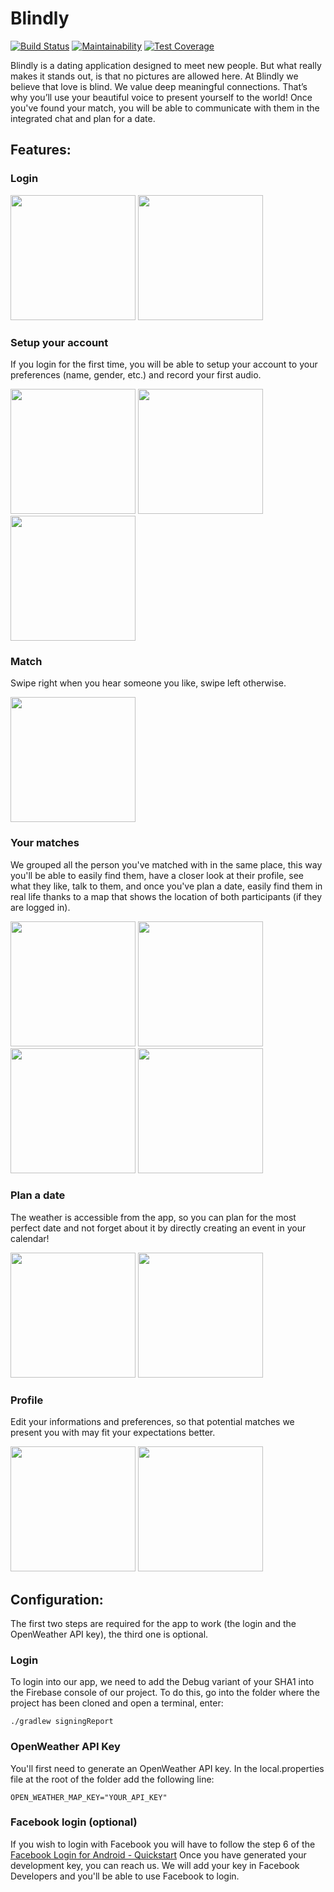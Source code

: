 # Blindly

[![Build Status](https://api.cirrus-ci.com/github/BlindlyTeam/Blindly.svg)](https://cirrus-ci.com/github/BlindlyTeam/Blindly)
[![Maintainability](https://api.codeclimate.com/v1/badges/e05cc8fea21231b94568/maintainability)](https://codeclimate.com/github/BlindlyTeam/Blindly/maintainability)
[![Test Coverage](https://api.codeclimate.com/v1/badges/e05cc8fea21231b94568/test_coverage)](https://codeclimate.com/github/BlindlyTeam/Blindly/test_coverage)

Blindly is a dating application designed to meet new people. But what really makes it stands out, is that no pictures are allowed here. 
At Blindly we believe that love is blind. We value deep meaningful connections. That’s why you’ll use your beautiful voice to present yourself to the world!
Once you've found your match, you will be able to communicate with them in the integrated chat and plan for a date.  

## Features:

### Login
<img src="screenshots/login.png" width="200"> <img src="screenshots/house_rules.png" width="200">

### Setup your account
If you login for the first time, you will be able to setup your account to your preferences (name, gender, etc.) and record your first audio.

<img src="screenshots/name.png" width="200"> <img src="screenshots/record_yourself.png" width="200"> <img src="screenshots/recording.png" width="200">

### Match
Swipe right when you hear someone you like, swipe left otherwise.

<img src="screenshots/match.png" width="200"> 

### Your matches
We grouped all the person you've matched with in the same place, this way you'll be able to easily find them, have a closer look at their profile, see what they like,
talk to them, and once you've plan a date, easily find them in real life thanks to a map that shows the location of both participants (if they are logged in).

<img src="screenshots/my_matches.png" width="200"> <img src="screenshots/profile_match.png" width="200"> <img src="screenshots/chat.png" width="200"> <img src="screenshots/map.png" width="200"> 

### Plan a date
The weather is accessible from the app, so you can plan for the most perfect date and not forget about it by directly creating an event in your calendar!

<img src="screenshots/weather.png" width="200"> <img src="screenshots/calendar.png" width="200"> 

### Profile
Edit your informations and preferences, so that potential matches we present you with may fit your expectations better.

<img src="screenshots/profile_page.png" width="200"> <img src="screenshots/edit_info.png" width="200"> 

## Configuration:
The first two steps are required for the app to work (the login and the OpenWeather API key), the third one is optional.

### Login 
To login into our app, we need to add the Debug variant of your SHA1 into the Firebase console of our project. To do this, go into the folder where the project has been cloned
and open a terminal, enter:
```
./gradlew signingReport
```

### OpenWeather API Key
You'll first need to generate an OpenWeather API key. In the local.properties file at the root of the folder add the following line:
```
OPEN_WEATHER_MAP_KEY="YOUR_API_KEY"
```

### Facebook login (optional)
If you wish to login with Facebook you will have to follow the step 6 of the [Facebook Login for Android - Quickstart](https://developers.facebook.com/docs/facebook-login/android)
Once you have generated your development key, you can reach us. We will add your key in Facebook Developers and you'll be able to use Facebook to login.

